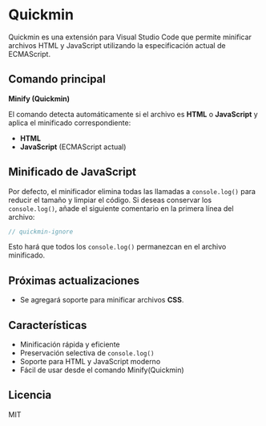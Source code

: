 # Quickmin

Quickmin es una extensión para Visual Studio Code que permite minificar archivos HTML y JavaScript utilizando la especificación actual de ECMAScript.

## Comando principal


**Minify (Quickmin)**

El comando detecta automáticamente si el archivo es **HTML** o **JavaScript** y aplica el minificado correspondiente:
- **HTML**
- **JavaScript** (ECMAScript actual)

## Minificado de JavaScript

Por defecto, el minificador elimina todas las llamadas a `console.log()` para reducir el tamaño y limpiar el código. Si deseas conservar los `console.log()`, añade el siguiente comentario en la primera línea del archivo:

```js
// quickmin-ignore
```

Esto hará que todos los `console.log()` permanezcan en el archivo minificado.

## Próximas actualizaciones

- Se agregará soporte para minificar archivos **CSS**.

## Características

- Minificación rápida y eficiente
- Preservación selectiva de `console.log()`
- Soporte para HTML y JavaScript moderno
- Fácil de usar desde el comando Minify(Quickmin)

## Licencia

MIT